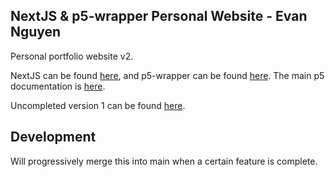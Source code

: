 ## NextJS & p5-wrapper Personal Website - Evan Nguyen
Personal portfolio website v2. 

NextJS can be found [here](https://nextjs.org/docs), and p5-wrapper can be found [here](https://github.com/P5-wrapper/react).
The main p5 documentation is [here](https://p5js.org/reference/).

Uncompleted version 1 can be found [here](https://github.com/Sytarno/sytarno.github.io).

## Development
Will progressively merge this into main when a certain feature is complete.
